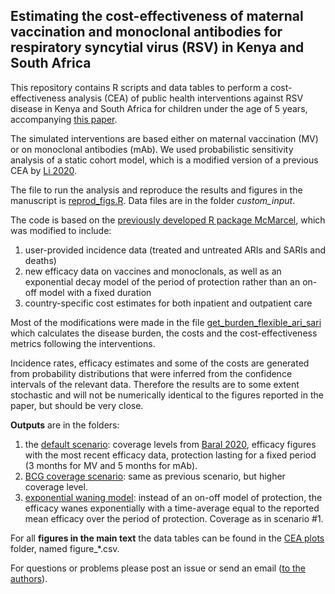 ## Estimating the cost-effectiveness of maternal vaccination and monoclonal antibodies for respiratory syncytial virus (RSV) in Kenya and South Africa

This repository contains R scripts and data tables to perform a cost-effectiveness analysis (CEA) of public health interventions against RSV disease in Kenya and South Africa for children under the age of 5 years, accompanying [this paper](https://bmcmedicine.biomedcentral.com/articles/10.1186/s12916-023-02806-w). 

The simulated interventions are based either on maternal vaccination (MV) or on monoclonal antibodies (mAb).
We used probabilistic sensitivity analysis of a static cohort model, which is a modified version of a previous CEA by [Li 2020](https://bmcmedicine.biomedcentral.com/articles/10.1186/s12916-020-01537-6).

The file to run the analysis and reproduce the results and figures in the manuscript is [reprod_figs.R](https://github.com/mbkoltai/RSV-CEA-Kenya-South-Africa/blob/master/reprod_figs.R). Data files are in the folder *custom_input*.

The code is based on the [previously developed R package McMarcel](https://zenodo.org/record/3663447), which was modified to include:
1) user-provided incidence data (treated and untreated ARIs and SARIs and deaths)
2) new efficacy data on vaccines and monoclonals, as well as an exponential decay model of the period of protection rather than an on-off model with a fixed duration
3) country-specific cost estimates for both inpatient and outpatient care

Most of the modifications were made in the file [get_burden_flexible_ari_sari](https://github.com/mbkoltai/RSV-CEA-Kenya-South-Africa/blob/master/functions/get_burden_flexible_ari_sari.R) which calculates the disease burden, the costs and the cost-effectiveness metrics following the interventions.

Incidence rates, efficacy estimates and some of the costs are generated from probability distributions that were inferred from the confidence intervals of the relevant data. Therefore the results are to some extent stochastic and will not be numerically identical to the figures reported in the paper, but should be very close.

**Outputs** are in the folders:  
1) the [default scenario](https://github.com/mbkoltai/RSV-CEA-Kenya-South-Africa/tree/master/output/cea_plots/SA_ILI_broader_coverage_ANC_effic_betafit_2022): coverage levels from [Baral 2020](https://journals.plos.org/plosone/article?id=10.1371/journal.pone.0237718), efficacy figures with the most recent efficacy data, protection lasting for a fixed period (3 months for MV and 5 months for mAb).
2) [BCG coverage scenario](https://github.com/mbkoltai/RSV-CEA-Kenya-South-Africa/tree/master/output/cea_plots/SA_ILI_broader_coverage_BCG_effic_betafit_2022): same as previous scenario, but higher coverage level.
2) [exponential waning model](https://github.com/mbkoltai/RSV-CEA-Kenya-South-Africa/tree/master/output/cea_plots/SA_ILI_broader_expwaning_coverage_ANC_effic_betafit_2022): instead of an on-off model of protection, the efficacy wanes exponentially with a time-average equal to the reported mean efficacy over the period of protection. Coverage as in scenario #1.

For all **figures in the main text** the data tables can be found in the [CEA plots](https://github.com/mbkoltai/RSV-CEA-Kenya-South-Africa/tree/master/output/cea_plots) folder, named figure_\*.csv.

For questions or problems please post an issue or send an email ([to the authors](https://www.lshtm.ac.uk/aboutus/people/koltai.mihaly)).
